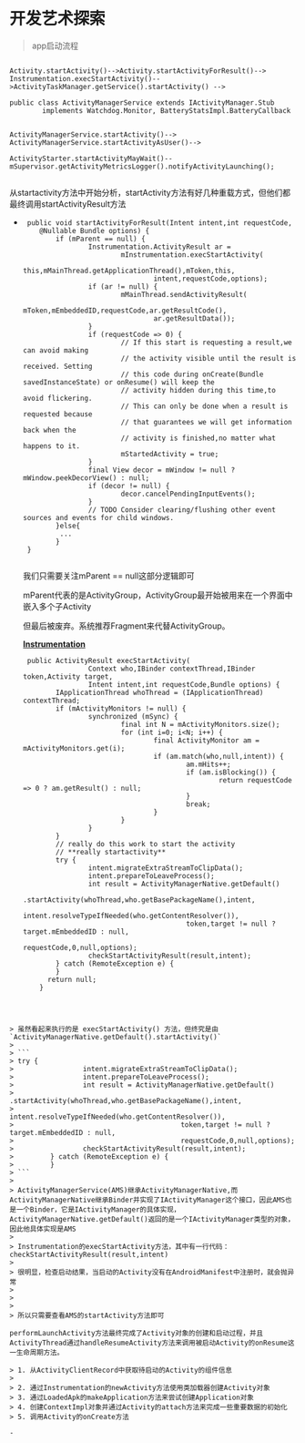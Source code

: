 # 开发艺术探索

> app启动流程

```

Activity.startActivity()-->Activity.startActivityForResult()-->
Instrumentation.execStartActivity()-->ActivityTaskManager.getService().startActivity() -->

public class ActivityManagerService extends IActivityManager.Stub
        implements Watchdog.Monitor, BatteryStatsImpl.BatteryCallback 
        
        
ActivityManagerService.startActivity()--> ActivityManagerService.startActivityAsUser()-->

ActivityStarter.startActivityMayWait()--  mSupervisor.getActivityMetricsLogger().notifyActivityLaunching();


```





从startactivity方法中开始分析，startActivity方法有好几种重载方式，但他们都最终调用startActivityResult方法

- ```
   public void startActivityForResult(Intent intent,int requestCode,
      @Nullable Bundle options) {
          if (mParent == null) {
                  Instrumentation.ActivityResult ar =
                          mInstrumentation.execStartActivity(
                                  this,mMainThread.getApplicationThread(),mToken,this,
                                  intent,requestCode,options);
                  if (ar != null) {
                          mMainThread.sendActivityResult(
                                  mToken,mEmbeddedID,requestCode,ar.getResultCode(),
                                  ar.getResultData());
                  }
                  if (requestCode => 0) {
                          // If this start is requesting a result,we can avoid making
                          // the activity visible until the result is received. Setting
                          // this code during onCreate(Bundle savedInstanceState) or onResume() will keep the
                          // activity hidden during this time,to avoid flickering.
                          // This can only be done when a result is requested because
                          // that guarantees we will get information back when the
                          // activity is finished,no matter what happens to it.
                          mStartedActivity = true;
                  }
                  final View decor = mWindow != null ? mWindow.peekDecorView() : null;
                  if (decor != null) {
                          decor.cancelPendingInputEvents();
                  }
                  // TODO Consider clearing/flushing other event sources and events for child windows.
          }else{
           ...
          }
   }
    
  ```

  我们只需要关注mParent == null这部分逻辑即可

  mParent代表的是ActivityGroup，ActivityGroup最开始被用来在一个界面中嵌入多个子Activity

  但最后被废弃。系统推荐Fragment来代替ActivityGroup。

  **[Instrumentation](C:\Users\czdxn\Desktop\md\think\think\md\Instrumentation.md)**
  
  ```
   public ActivityResult execStartActivity(
                  Context who,IBinder contextThread,IBinder token,Activity target,
                  Intent intent,int requestCode,Bundle options) {
          IApplicationThread whoThread = (IApplicationThread) contextThread;
          if (mActivityMonitors != null) {
                  synchronized (mSync) {
                          final int N = mActivityMonitors.size();
                          for (int i=0; i<N; i++) {
                                  final ActivityMonitor am = mActivityMonitors.get(i);
                                  if (am.match(who,null,intent)) {
                                          am.mHits++;
                                          if (am.isBlocking()) {
                                                  return requestCode => 0 ? am.getResult() : null;
                                          }
                                          break;
                                  }
                          }
                  }
          }
          // really do this work to start the activity
          // **really startactivity**
          try {
                  intent.migrateExtraStreamToClipData();
                  intent.prepareToLeaveProcess();
                  int result = ActivityManagerNative.getDefault()
                          .startActivity(whoThread,who.getBasePackageName(),intent,
                                          intent.resolveTypeIfNeeded(who.getContentResolver()),
                                          token,target != null ? target.mEmbeddedID : null,
                                          requestCode,0,null,options);
                  checkStartActivityResult(result,intent);
          } catch (RemoteException e) {
          }
        return null;
      }
```
  
  

> 虽然看起来执行的是 execStartActivity() 方法，但终究是由`ActivityManagerNative.getDefault().startActivity()`
>
> ```
> try {
>                 intent.migrateExtraStreamToClipData();
>                 intent.prepareToLeaveProcess();
>                 int result = ActivityManagerNative.getDefault()
>                         .startActivity(whoThread,who.getBasePackageName(),intent,
>                                         intent.resolveTypeIfNeeded(who.getContentResolver()),
>                                         token,target != null ? target.mEmbeddedID : null,
>                                         requestCode,0,null,options);
>                 checkStartActivityResult(result,intent);
>         } catch (RemoteException e) {
>         }
> ```
>
> ActivityManagerService(AMS)继承ActivityManagerNative,而ActivityManagerNative继承Binder并实现了IActivityManager这个接口，因此AMS也是一个Binder，它是IActivityManager的具体实现，ActivityManagerNative.getDefault()返回的是一个IActivityManager类型的对象，因此他具体实现是AMS
>
> Instrumentation的execStartActivity方法，其中有一行代码：checkStartActivityResult(result,intent)
>
> 很明显，检查启动结果，当启动的Activity没有在AndroidManifest中注册时，就会抛异常
>
> 
>
> 所以只需要查看AMS的startActivity方法即可

performLaunchActivity方法最终完成了Activity对象的创建和启动过程，并且ActivityThread通过handleResumeActivity方法来调用被启动Activity的onResume这一生命周期方法。

> 1. 从ActivityClientRecord中获取待启动的Activity的组件信息
>
> 2. 通过Instrumentation的newActivity方法使用类加载器创建Activity对象
> 3. 通过LoadedApk的makeApplication方法来尝试创建Application对象
> 4. 创建ContextImpl对象并通过Activity的attach方法来完成一些重要数据的初始化
> 5. 调用Activity的onCreate方法

- 

